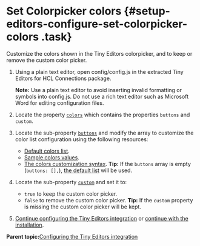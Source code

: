 # Set Colorpicker colors {#setup-editors-configure-set-colorpicker-colors .task}

Customize the colors shown in the Tiny Editors colorpicker, and to keep or remove the custom color picker.

1.  Using a plain text editor, open config/config.js in the extracted Tiny Editors for HCL Connections package.

    **Note:** Use a plain text editor to avoid inserting invalid formatting or symbols into config.js. Do not use a rich text editor such as Microsoft Word for editing configuration files.

2.  Locate the property [`colors`](r_config-js-sample.md#colors) which contains the properties `buttons` and `custom`.

3.  Locate the sub-property [`buttons`](r_config-js-sample.md#colors_buttons) and modify the array to customize the color list configuration using the following resources:

    -   [Default colors list](r_colors-default.md).
    -   [Sample colors values](r_colors-samples.md).
    -   [The colors customization syntax](r_colors-syntax.md).
    **Tip:** If the `buttons` array is empty \(`buttons: [],`\), [the default list](r_colors-default.md) will be used.

4.  Locate the sub-property [`custom`](r_config-js-sample.md#colors_custom) and set it to:

    -   `true` to keep the custom color picker.
    -   `false` to remove the custom color picker.
    **Tip:** If the `custom` property is missing the custom color picker will be kept.

5.  [Continue configuring the Tiny Editors integration](t_01-setup_03-editors_01-configure_00-summary.md) or [continue with the installation](t_01-setup_03-editors_02-install_00-summary.md).


**Parent topic:**[Configuring the Tiny Editors integration](../../install/tiny_editors/t_01-setup_03-editors_01-configure_00-summary.md)

